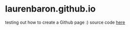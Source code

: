 # laurenbaron.github.io
testing out how to create a Github page :)
source code [here](https://github.com/laurenbaron/laurenbaron.github.io)
